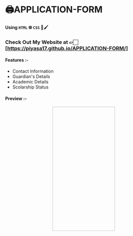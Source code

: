 # 🖨APPLICATION-FORM

#### Using `HTML` 🌐 `CSS` 🎨🖌

### Check Out My Website at 👉🏻 [https://piyasa17.github.io/APPLICATION-FORM/]

#### Features :- 
- Contact Information
- Guardian's Details
- Academic Details
- Scolarship Status

#### Preview :-
<p align="center"> 
    <img scr="https://github.com/Piyasa17/APPLICATION-FORM/blob/main/WhatsApp%20Image%202022-06-28%20at%209.28.46%20PM.png" height="400" width="200">
</p>
